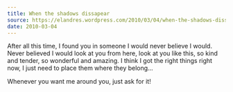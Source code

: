 ```yaml
---
title: When the shadows dissapear
source: https://elandres.wordpress.com/2010/03/04/when-the-shadows-dissapear/
date: 2010-03-04
---
```


After all this time, I found you in someone I would never believe I would. Never believed I would look at you from here, look at you like this, so kind and tender, so wonderful and amazing. I think I got the right things right now, I just need to place them where they belong…

Whenever you want me around you, just ask for it!
